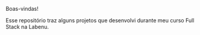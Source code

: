 Boas-vindas!

Esse repositório traz alguns projetos que desenvolvi durante meu curso Full Stack na Labenu.
